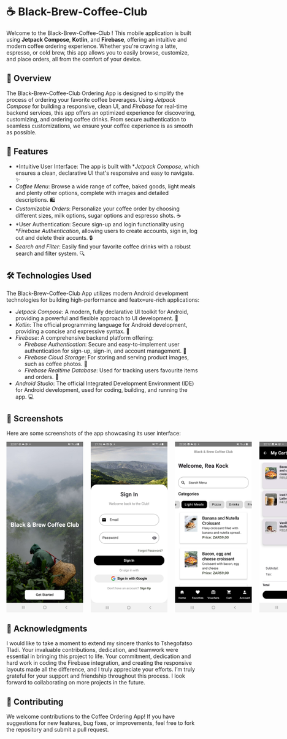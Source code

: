 # ☕ Black-Brew-Coffee-Club

Welcome to the Black-Brew-Coffee-Club ! This mobile application is built using **Jetpack Compose**, **Kotlin**, and **Firebase**, offering an intuitive and modern coffee ordering experience. Whether you're craving a latte, espresso, or cold brew, this app allows you to easily browse, customize, and place orders, all from the comfort of your device.

## 🚀 Overview

The Black-Brew-Coffee-Club Ordering App is designed to simplify the process of ordering your favorite coffee beverages. Using *Jetpack Compose* for building a responsive, clean UI, and *Firebase* for real-time backend services, this app offers an optimized experience for discovering, customizing, and ordering coffee drinks. From secure authentication to seamless customizations, we ensure your coffee experience is as smooth as possible.

## 📱 Features

- *Intuitive User Interface: The app is built with **Jetpack Compose*, which ensures a clean, declarative UI that's responsive and easy to navigate. ✨
- *Coffee Menu*: Browse a wide range of coffee, baked goods, light meals and plenty other options, complete with images and detailed descriptions. 🛍
- *Customizable Orders*: Personalize your coffee order by choosing different sizes, milk options, sugar options and espresso shots. ☕
- *User Authentication: Secure sign-up and login functionality using **Firebase Authentication*, allowing users to create accounts, sign in, log out and delete their accunts. 🔒
- *Search and Filter*: Easily find your favorite coffee drinks with a robust search and filter system. 🔍

## 🛠 Technologies Used

The Black-Brew-Coffee-Club App utilizes modern Android development technologies for building high-performance and featx=ure-rich applications:

- *Jetpack Compose*: A modern, fully declarative UI toolkit for Android, providing a powerful and flexible approach to UI development. 🚀
- *Kotlin*: The official programming language for Android development, providing a concise and expressive syntax. 📜
- *Firebase*: A comprehensive backend platform offering:
  - *Firebase Authentication*: Secure and easy-to-implement user authentication for sign-up, sign-in, and account management. 🔑
  - *Firebase Cloud Storage*: For storing and serving product images, such as coffee photos. 📸
  - *Firebase Realtime Database*: Used for tracking users favourite items and orders. 🔄
- *Android Studio*: The official Integrated Development Environment (IDE) for Android development, used for coding, building, and running the app. 💻

## 📸 Screenshots

Here are some screenshots of the app showcasing its user interface:

<div style="display: flex; justify-content: space-between; gap: 20px;">
  <img src="https://github.com/leentjie03/Black-Brew-Coffee-Club/blob/b16a6485869444876dd3760857abd6346b80ff59/Black%20%26%20Brew%20Coffee%20Club%20Images/Welcom_Screen.jpg" width="200" />
  <img src="https://github.com/leentjie03/Black-Brew-Coffee-Club/blob/538e2c9199464ed48af70d7b6e2e589de0ab6acc/Black%20%26%20Brew%20Coffee%20Club%20Images/Sing_In_Screen.jpg" width="200" />
  <img src="https://github.com/leentjie03/Black-Brew-Coffee-Club/blob/2afebcc982c1532b23ddd4905d41ca3a2af27119/Black%20%26%20Brew%20Coffee%20Club%20Images/Dashboard_Screen.jpg" width="200" />
  <img src="https://github.com/leentjie03/Black-Brew-Coffee-Club/blob/7bea8b936c52827e7438cae38e5133eab208b04e/Black%20%26%20Brew%20Coffee%20Club%20Images/Cart_Screen.jpg" width="200" />
</div>

##  📝 Acknowledgments

I would like to take a moment to extend my sincere thanks to Tshegofatso Tladi. Your invaluable contributions, dedication, and teamwork were essential in bringing this project to life. Your commitment, dedication and hard work in coding the Firebase integration, and creating the responsive layouts made all the difference, and I truly appreciate your efforts. I’m truly grateful for your support and friendship throughout this process. I look forward to collaborating on more projects in the future.



## 🤝 Contributing
 We welcome contributions to the Coffee Ordering App! If you have suggestions for new features, bug fixes, or improvements, feel free to fork the repository and submit a pull request.
